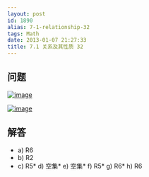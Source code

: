 ```yaml
---
layout: post
id: 1890
alias: 7-1-relationship-32
tags: Math
date: 2013-01-07 21:27:33
title: 7.1 关系及其性质 32
---
```


## 问题

[![image](http://freewind.me/wp-content/uploads/2013/01/image137.png "image")](http://freewind.me/wp-content/uploads/2013/01/image137.png)

[![image](http://freewind.me/wp-content/uploads/2013/01/image138.png "image")](http://freewind.me/wp-content/uploads/2013/01/image138.png)

## 解答

*   a) R6
*   b) R2
*   c) R5*   d) 空集*   e) 空集*   f) R5*   g) R6*   h) R6
